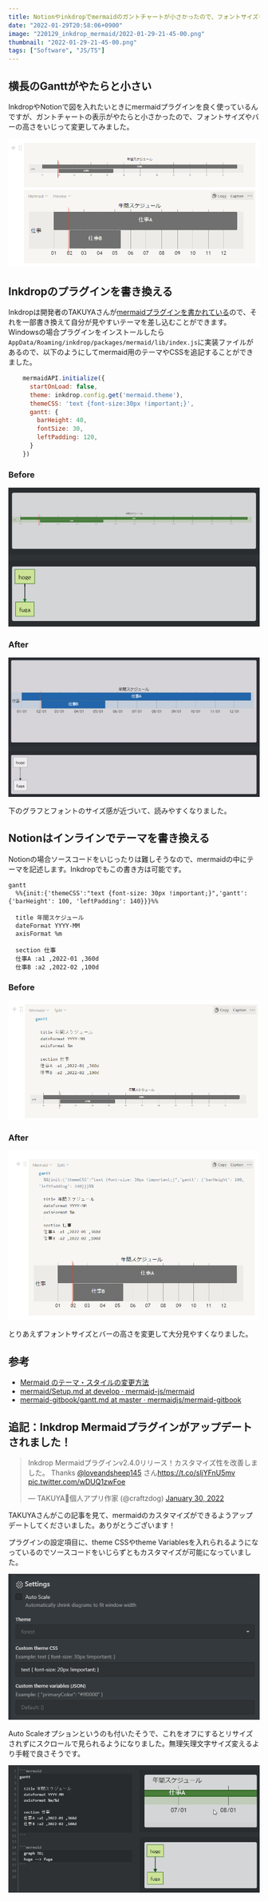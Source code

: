 ```yaml
---
title: Notionやinkdropでmermaidのガントチャートが小さかったので、フォントサイズを変更する(01/30追記アリ)
date: "2022-01-29T20:58:06+0900"
image: "220129_inkdrop_mermaid/2022-01-29-21-45-00.png"
thumbnail: "2022-01-29-21-45-00.png"
tags: ["Software", "JS/TS"] 
---
```


## 横長のGanttがやたらと小さい
InkdropやNotionで図を入れたいときにmermaidプラグインを良く使っているんですが、ガントチャートの表示がやたらと小さかったので、フォントサイズやバーの高さをいじって変更してみました。

![](2022-01-29-21-45-00.png)

## Inkdropのプラグインを書き換える

Inkdropは開発者のTAKUYAさんが[mermaidプラグインを書かれている](https://my.inkdrop.app/plugins/mermaid)ので、それを一部書き換えて自分が見やすいテーマを差し込むことができます。
Windowsの場合プラグインをインストールしたら`AppData/Roaming/inkdrop/packages/mermaid/lib/index.js`に実装ファイルがあるので、以下のようにしてmermaid用のテーマやCSSを追記することができました。

```js
    mermaidAPI.initialize({
      startOnLoad: false,
      theme: inkdrop.config.get('mermaid.theme'),
      themeCSS: 'text {font-size:30px !important;}',
      gantt: {
        barHeight: 40,
        fontSize: 30,
        leftPadding: 120,
      }
    })
```

### Before

![](2022-01-29-21-34-32.png)

### After

![](2022-01-29-21-22-49.png)

下のグラフとフォントのサイズ感が近づいて、読みやすくなりました。

## Notionはインラインでテーマを書き換える

Notionの場合ソースコードをいじったりは難しそうなので、mermaidの中にテーマを記述します。Inkdropでもこの書き方は可能です。

```
gantt
  %%{init:{'themeCSS':"text {font-size: 30px !important;}",'gantt': {'barHeight': 100, 'leftPadding': 140}}}%%

  title 年間スケジュール
  dateFormat YYYY-MM
  axisFormat %m
  
  section 仕事
  仕事A :a1 ,2022-01 ,360d
  仕事B :a2 ,2022-02 ,100d
```

### Before
![](2022-01-29-21-41-03.png)

### After
![](2022-01-29-21-43-53.png)

とりあえずフォントサイズとバーの高さを変更して大分見やすくなりました。

## 参考
- [Mermaid のテーマ・スタイルの変更方法](https://zenn.dev/junkawa/articles/zenn-mermaidjs-theme-config)
- [mermaid/Setup.md at develop · mermaid-js/mermaid](https://github.com/mermaid-js/mermaid/blob/develop/docs/Setup.md)
- [mermaid-gitbook/gantt.md at master · mermaidjs/mermaid-gitbook](https://github.com/mermaidjs/mermaid-gitbook/blob/master/content/gantt.md)

## 追記：Inkdrop Mermaidプラグインがアップデートされました！

<blockquote class="twitter-tweet"><p lang="ja" dir="ltr">Inkdrop Mermaidプラグインv2.4.0リリース！カスタマイズ性を改善しました。 Thanks <a href="https://twitter.com/loveandsheep145?ref_src=twsrc%5Etfw">@loveandsheep145</a> さん<a href="https://t.co/sljYFnU5mv">https://t.co/sljYFnU5mv</a> <a href="https://t.co/wDUQ1zwFoe">pic.twitter.com/wDUQ1zwFoe</a></p>&mdash; TAKUYA🐾個人アプリ作家 (@craftzdog) <a href="https://twitter.com/craftzdog/status/1487629819592404994?ref_src=twsrc%5Etfw">January 30, 2022</a></blockquote> 

TAKUYAさんがこの記事を見て、mermaidのカスタマイズができるようアップデートしてくださいました。ありがとうございます！

プラグインの設定項目に、theme CSSやtheme Variablesを入れられるようになっているのでソースコードをいじらずともカスタマイズが可能になっていました。

![](2022-01-30-17-01-36.png)

Auto Scaleオプションというのも付いたそうで、これをオフにするとリサイズされずにスクロールで見られるようになりました。無理矢理文字サイズ変えるより手軽で良さそうです。

![](scrolling.gif)

